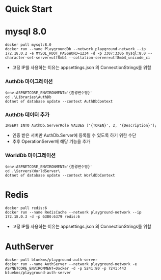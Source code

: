 # Quick Start

# mysql 8.0
```
docker pull mysql:8.0
docker run --name PlaygroundDb --network playground-network --ip 172.18.0.2 -e MYSQL_ROOT_PASSWORD=1234 -d -p 3307:3306 mysql:8.0 --character-set-server=utf8mb4 --collation-server=utf8mb4_unicode_ci
```
* 고정 IP를 사용하는 이유는 appsettings.json 의 ConnectionStrings를 위함

### AuthDb 마이그레이션
```
$env:ASPNETCORE_ENVIRONMENT='{환경변수명}'
cd .\Libraries\AuthDb
dotnet ef database update --context AuthDbContext
```


### AuthDb 데이터 추가
```
INSERT INTO AuthDb.ServerRole VALUES ('{TOKEN}', 2, '{Description}');
```
* 인증 받은 서버만 AuthDb.Server에 등록될 수 있도록 하기 위한 수단
* 추후 OperationServer에 해당 기능을 추가


### WorldDb 마이그레이션
```
$env:ASPNETCORE_ENVIRONMENT='{환경변수명}'
cd .\Servers\WorldServer\
dotnet ef database update --context WorldDbContext
```


# Redis
```
docker pull redis:6
docker run --name RedisCache --network playground-network --ip 172.18.0.3 -d -p 6380:6379 redis:6
```
* 고정 IP를 사용하는 이유는 appsettings.json 의 ConnectionStrings를 위함


# AuthServer
```
docker pull bluekms/playground-auth-server
docker run --name AuthServer --network playground-network -e ASPNETCORE_ENVIRONMENT=Docker -d -p 5241:80 -p 7241:443 bluekms/playground-auth-server
```
